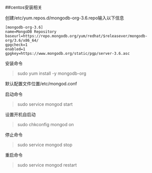 ##centos安装相关

创建/etc/yum.repos.d/mongodb-org-3.6.repo输入以下信息
```
[mongodb-org-3.6]
name=MongoDB Repository
baseurl=https://repo.mongodb.org/yum/redhat/$releasever/mongodb-org/3.6/x86_64/
gpgcheck=1
enabled=1
gpgkey=https://www.mongodb.org/static/pgp/server-3.6.asc
```
安装命令
>sudo yum install -y mongodb-org

默认配置文件位置/etc/mongod.conf

启动命令
>sudo service mongod start

设置开机自启动
>sudo chkconfig mongod on

停止命令
>sudo service mongod stop

重启命令
>sudo service mongod restart